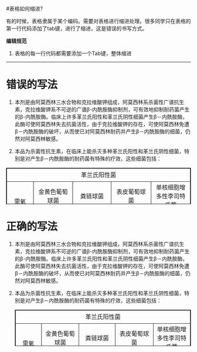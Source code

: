 #表格如何缩进?


有的时候，表格隶属于某个编码。需要对表格进行缩进处理。很多同学只在表格的第一行代码添加了tab键，进行了缩进，这是错误的书写方式。

**编辑规范**

1. 表格的每一行代码都需要添加一个Tab键，整体缩进


---

# 错误的写法

1. 本剂是由阿莫西林三水合物和克拉维酸钾组成，阿莫西林系杀菌性广谱抗生素，克拉维酸钾系不可逆的广谱β-内酰胺酶抑制剂，可有效地抑制耐药菌产生的β-内酰胺酶。临床上许多革兰氏阳性和革兰氏阴性细菌产生β－内酰胺酶，此酶可使阿莫西林失去抗菌活性，由于克拉维酸钾的存在，可使阿莫西林免遭β－内酰胺酶的破坏，从而使已对阿莫西林耐药并产生β－内酰胺酶的细菌，仍然对阿莫西林敏感。

2. 本品为杀菌性抗生素，在临床上能杀灭多种革兰氏阳性和革兰氏阴性细菌，特别是对产生β－内酰胺酶的耐药菌有特殊的疗效，这些细菌包括：

<TABLE borderColor=#111111 height=99 width=541 border=1>
<TBODY>
<TR align=middle>
<TD width=525 colSpan=5 height=36>革兰氏阳性菌</TD></TR>
<TR>
<TD align=middle width=64 height=55 rowSpan=2>需氧菌：</TD>
<TD align=middle width=116 height=28>金黄色葡萄球菌</TD>
<TD align=middle width=112 height=28>粪链球菌</TD>
<TD align=middle width=118 height=28>表皮葡萄球菌</TD>
<TD align=middle width=115 height=28>单核细胞增多性李司特氏菌</TD></TR>
<TR>
<TD align=middle width=116 height=27>化脓性链球菌 </TD>
<TD align=middle width=112 height=27>棒状杆菌属</TD>
<TD align=middle width=118 height=27>草绿色链球菌 </TD>
<TD align=middle width=115 height=27>肺炎双球菌</TD></TR>
<TR>
<TD align=middle width=64 height=27>压氧菌：</TD>
<TD align=middle width=116 height=27>梭状芽孢杆菌属</TD>
<TD align=middle width=112 height=27>消化链球菌 </TD>
<TD align=middle width=118 height=27>消化球菌属</TD>
<TD align=middle width=115 height=27>　</TD></TR>
<TR>
<TD align=middle width=525 colSpan=5 height=27>革兰氏阴性菌</TD></TR>
<TR>
<TD align=middle width=64 height=108 rowSpan=4>需氧菌：</TD>
<TD align=middle width=116 height=27>大肠杆菌 </TD>
<TD align=middle width=112 height=27>布鲁氏杆菌 </TD>
<TD align=middle width=118 height=27>奇异变形杆菌 </TD>
<TD align=middle width=115 height=27>流感嗜血杆菌</TD></TR>
<TR>
<TD align=middle width=116 height=27>普通变形杆菌 </TD>
<TD align=middle width=112 height=27>脑腺炎双球菌</TD>
<TD align=middle width=118 height=27>克雷白氏菌属 </TD>
<TD align=middle width=115 height=27>淋球菌</TD></TR>
<TR>
<TD align=middle width=116 height=27>沙门氏菌属 </TD>
<TD align=middle width=112 height=27>志贺氏菌属</TD>
<TD align=middle width=118 height=27>杜克雷氏嗜血杆菌</TD>
<TD align=middle width=115 height=27>　</TD></TR>
<TR>
<TD align=middle width=116 height=27>布兰汉氏球菌 </TD>
<TD align=middle width=112 height=27>百日咳菌属</TD>
<TD align=middle width=118 height=27>出血败血性巴斯德菌</TD>
<TD align=middle width=115 height=27>　</TD></TR></TBODY></TABLE>


# 正确的写法

1. 本剂是由阿莫西林三水合物和克拉维酸钾组成，阿莫西林系杀菌性广谱抗生素，克拉维酸钾系不可逆的广谱β-内酰胺酶抑制剂，可有效地抑制耐药菌产生的β-内酰胺酶。临床上许多革兰氏阳性和革兰氏阴性细菌产生β－内酰胺酶，此酶可使阿莫西林失去抗菌活性，由于克拉维酸钾的存在，可使阿莫西林免遭β－内酰胺酶的破坏，从而使已对阿莫西林耐药并产生β－内酰胺酶的细菌，仍然对阿莫西林敏感。

2. 本品为杀菌性抗生素，在临床上能杀灭多种革兰氏阳性和革兰氏阴性细菌，特别是对产生β－内酰胺酶的耐药菌有特殊的疗效，这些细菌包括：

	<TABLE borderColor=#111111 height=99 width=541 border=1>
	<TBODY>
	<TR align=middle>
	<TD width=525 colSpan=5 height=36>革兰氏阳性菌</TD></TR>
	<TR>
	<TD align=middle width=64 height=55 rowSpan=2>需氧菌：</TD>
	<TD align=middle width=116 height=28>金黄色葡萄球菌</TD>
	<TD align=middle width=112 height=28>粪链球菌</TD>
	<TD align=middle width=118 height=28>表皮葡萄球菌</TD>
	<TD align=middle width=115 height=28>单核细胞增多性李司特氏菌</TD></TR>
	<TR>
	<TD align=middle width=116 height=27>化脓性链球菌 </TD>
	<TD align=middle width=112 height=27>棒状杆菌属</TD>
	<TD align=middle width=118 height=27>草绿色链球菌 </TD>
	<TD align=middle width=115 height=27>肺炎双球菌</TD></TR>
	<TR>
	<TD align=middle width=64 height=27>压氧菌：</TD>
	<TD align=middle width=116 height=27>梭状芽孢杆菌属</TD>
	<TD align=middle width=112 height=27>消化链球菌 </TD>
	<TD align=middle width=118 height=27>消化球菌属</TD>
	<TD align=middle width=115 height=27>　</TD></TR>
	<TR>
	<TD align=middle width=525 colSpan=5 height=27>革兰氏阴性菌</TD></TR>
	<TR>
	<TD align=middle width=64 height=108 rowSpan=4>需氧菌：</TD>
	<TD align=middle width=116 height=27>大肠杆菌 </TD>
	<TD align=middle width=112 height=27>布鲁氏杆菌 </TD>
	<TD align=middle width=118 height=27>奇异变形杆菌 </TD>
	<TD align=middle width=115 height=27>流感嗜血杆菌</TD></TR>
	<TR>
	<TD align=middle width=116 height=27>普通变形杆菌 </TD>
	<TD align=middle width=112 height=27>脑腺炎双球菌</TD>
	<TD align=middle width=118 height=27>克雷白氏菌属 </TD>
	<TD align=middle width=115 height=27>淋球菌</TD></TR>
	<TR>
	<TD align=middle width=116 height=27>沙门氏菌属 </TD>
	<TD align=middle width=112 height=27>志贺氏菌属</TD>
	<TD align=middle width=118 height=27>杜克雷氏嗜血杆菌</TD>
	<TD align=middle width=115 height=27>　</TD></TR>
	<TR>
	<TD align=middle width=116 height=27>布兰汉氏球菌 </TD>
	<TD align=middle width=112 height=27>百日咳菌属</TD>
	<TD align=middle width=118 height=27>出血败血性巴斯德菌</TD>
	<TD align=middle width=115 height=27>　</TD></TR></TBODY></TABLE>
